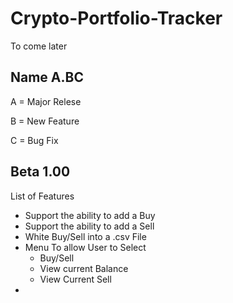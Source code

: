 # Crypto-Portfolio-Tracker
To come later


## Name A.BC
A = Major Relese 

B = New Feature

C = Bug Fix

## Beta 1.00
List of Features 

* Support the ability to add a Buy
* Support the ability to add a Sell
* White Buy/Sell into a .csv File
* Menu To allow User to Select 
   * Buy/Sell 
   * View current Balance 
   * View Current Sell
* 


##
